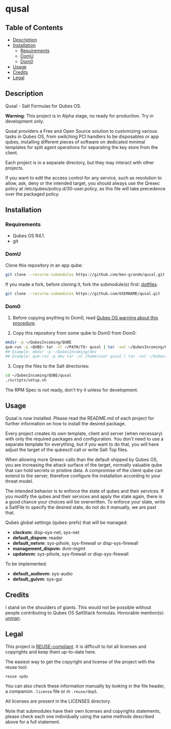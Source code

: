 # qusal


## Table of Contents

* [Description](#description)
* [Installation](#installation)
  * [Requirements](#requirements)
  * [DomU](#domu)
  * [Dom0](#dom0)
* [Usage](#usage)
* [Credits](#credits)
* [Legal](#legal)

## Description

Qusal - Salt Formulas for Qubes OS.

**Warning**: This project is in Alpha stage, no ready for production. Try in
development only.

Qusal providers a Free and Open Source solution to customizing various tasks
in Qubes OS, from switching PCI handlers to be disposables or app qubes,
installing different pieces of software on dedicated minimal templates for
split agent operations for separating the key store from the client.

Each project is in a separate directory, but they may interact with other
projects.

If you want to edit the access control for any service, such as resolution to
allow, ask, deny or the intended target, you should always use the Qrexec
policy at /etc/qubes/policy.d/30-user.policy, as this file will take
precedence over the packaged policy.

## Installation

### Requirements

- Qubes OS R4.1.
- git

### DomU

Clone this repository in an app qube:
```sh
git clone --recurse-submodules https://github.com/ben-grande/qusal.git
```

If you made a fork, before cloning it, fork the submodule(s) first:
[dotfiles](https://github.com/ben-grande/dotfiles.git).
```sh
git clone --recurse-submodules https://github.com/USERNAME/qusal.git
```

### Dom0

1. Before copying anything to Dom0, read [Qubes OS warning about
this procedure](https://www.qubes-os.org/doc/how-to-copy-from-dom0/#copying-to-dom0).

2. Copy this repository from some qube to Dom0 from Dom0:
```sh
mkdir -p ~/QubesIncoming/QUBE
qvm-run -p <QUBE> tar -cC </PATH/TO> qusal | tar -xvC ~/QubesIncoming/QUBE qusal
## Example: mkdir -p ~/QubesIncoming/dev
## Example: qvm-run -p dev tar -cC /home/user qusal | tar -xvC ~/QubesIncoming/dev qusal
```

3. Copy the files to the Salt directories:
```sh
cd ~/QubesIncoming/QUBE/qusal
./scripts/setup.sh
```

The RPM Spec is not ready, don't try it unless for development.

## Usage

Qusal is now installed. Please read the README.md of each project for further
information on how to install the desired package.

Every project creates its own template, client and server (when necessary)
with only the required packages and configuration. You don't need to use a
separate template for everything, but if you want to do that, you will have
adjust the target of the qubesctl call or write Salt Top files.

When allowing more Qrexec calls than the default shipped by Qubes OS, you are
increasing the attack surface of the target, normally valuable qube that can
hold secrets or pristine data. A compromise of the client qube can extend to
the server, therefore configure the installation according to your threat
model.

The intended behavior is to enforce the state of qubes and their services. If
you modify the qubes and their services and apply the state again, there is a
good chance your choices will be overwritten. To enforce your state, write a
SaltFile to specify the desired state, do not do it manually, we are past
that.

Qubes global settings (qubes-prefs) that will be managed:

- **clockvm**: disp-sys-net, sys-net
- **default_dispvm**: reader
- **default_netvm**: sys-pihole, sys-firewall or disp-sys-firewall
- **management_dispvm**: dvm-mgmt
- **updatevm**: sys-pihole, sys-firewall or disp-sys-firewall

To be implemented:
- **default_audiovm**: sys-audio
- **default_guivm**: sys-gui

## Credits

I stand on the shoulders of giants. This would not be possible without people
contributing to Qubes OS SaltStack formulas. Honorable mention(s):
[unman](https://github.com/unman).

## Legal

This project is [REUSE-compliant](https://reuse.software). It is difficult to
list all licenses and copyrights and keep them up-to-date here.

The easiest way to get the copyright and license of the project with the reuse
tool:
```sh
reuse spdx
```

You can also check these information manually by looking in the file header,
a companion `.license` file or in `.reuse/dep5`.

All licenses are present in the LICENSES directory.

Note that submodules have their own licenses and copyrights statements, please
check each one individually using the same methods described above for a full
statement.
